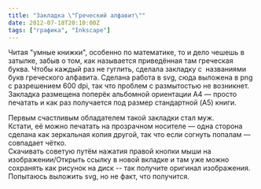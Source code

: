 ```yaml
---
title: "Закладка \"Греческий алфавит\""
date: 2012-07-18T20:10:00Z
tags: ["графика", "Inkscape"]
---
```


Читая "умные книжки", особенно по математике, то и дело чешешь в затылке, забыв о том, как называется приведённая там греческая буква. Чтобы каждый раз не гуглить, сделала закладку с  названиями букв греческого алфавита. Сделана работа в svg, сюда выложена в png с разрешением 600 dpi, так что проблем с размытостью не возникнет. Закладка размещена поперёк альбомной ориентации A4 — просто печатать и как раз получается под размер стандартной (A5) книги.


Первым счастливым обладателем такой закладки стал муж.  
Кстати, её можно печатать на прозрачном носителе — одна сторона сделана как зеркальная копия другой, так что если согнуть попалам — совпадает чётко.  
Скачивать советую путём нажатия правой кнопки мыши на изображении/Открыть ссылку в новой вкладке и там уже можно сохранять как рисунок на диск -- так получите оригинал изображения. Попытаюсь выложить svg, но не факт, что получится.





